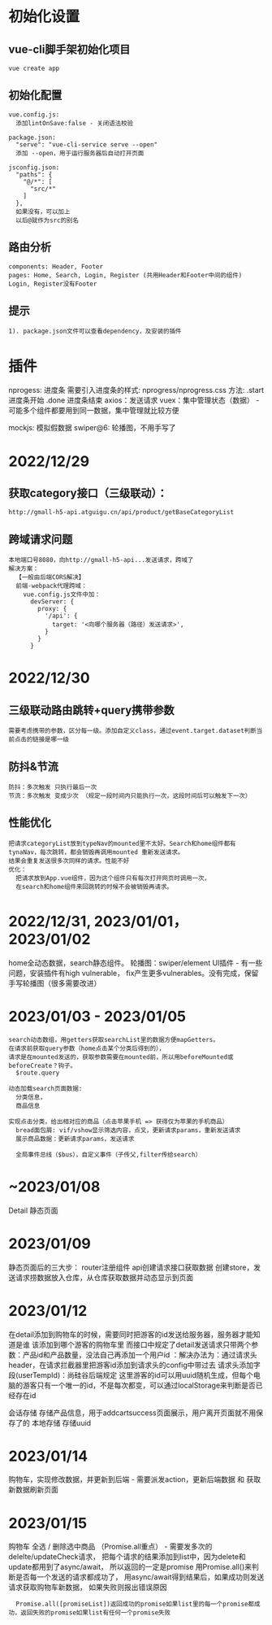 # 初始化设置
  ## vue-cli脚手架初始化项目
    vue create app

  ## 初始化配置
    vue.config.js:
      添加lintOnSave:false - 关闭语法校验
    
    package.json:
      "serve": "vue-cli-service serve --open"
      添加 --open，用于运行服务器后自动打开页面

    jsconfig.json:
      "paths": {
        "@/*": [
          "src/*"
        ]
      },
      如果没有，可以加上
      以后@就作为src的别名

  ## 路由分析
    components: Header, Footer
    pages: Home, Search, Login, Register (共用Header和Footer中间的组件)
    Login, Register没有Footer

  ## 提示
    1). package.json文件可以查看dependency，及安装的插件

# 插件
  nprogess: 进度条
    需要引入进度条的样式: nprogress/nprogress.css
    方法:
      .start 进度条开始
      .done 进度条结束
  axios：发送请求
  vuex：集中管理状态（数据） - 可能多个组件都要用到同一数据，集中管理就比较方便
  
  mockjs: 模拟假数据
  swiper@6: 轮播图，不用手写了
# 2022/12/29
  ## 获取category接口（三级联动）：
    http://gmall-h5-api.atguigu.cn/api/product/getBaseCategoryList
  ## 跨域请求问题
    本地端口号8080，向http://gmall-h5-api...发送请求，跨域了
    解决方案：
      【一般由后端CORS解决】
      前端-webpack代理跨域：
        vue.config.js文件中加：
          devServer: {
            proxy: {
              '/api': {
                target: '<向哪个服务器（路径）发送请求>',
              }
            }
          }

# 2022/12/30
  ## 三级联动路由跳转+query携带参数
    需要考虑携带的参数，区分每一级。添加自定义class，通过event.target.dataset判断当前点击的链接是哪一级
  ## 防抖&节流  
    防抖：多次触发 只执行最后一次
    节流：多次触发 变成少次 （规定一段时间内只能执行一次，这段时间后可以触发下一次）

  ## 性能优化
    把请求categoryList放到typeNav的mounted里不太好。Search和home组件都有tynaNav，每次跳转，都会销毁再调用mounted 重新发送请求。
    结果会重复发送很多次同样的请求。性能不好
    优化：
      把请求放到App.vue组件，因为这个组件只有每次打开网页时调用一次，
      在search和home组件来回跳转的时候不会被销毁再请求。

# 2022/12/31, 2023/01/01，2023/01/02
  home全动态数据，search静态组件。
  轮播图：swiper/element UI插件 
    - 有一些问题，安装插件有high vulnerable，
    fix产生更多vulnerables。没有完成，保留手写轮播图（很多需要改进）

# 2023/01/03 - 2023/01/05
    search动态数组，用getters获取searchList里的数据方便mapGetters。
    在请求前获取query参数（home点击某个分类后得到的），
    请求是在mounted发送的，获取参数需要在mounted前，所以用beforeMounted或beforeCreate？钩子。
      $route.query
    
    动态加载search页面数据:
      分类信息，
      商品信息
    
    实现点击分类，给出相对应的商品（点击苹果手机 => 获得仅为苹果的手机商品）
      bread面包屑: vif/vshow显示筛选内容，点叉，更新请求params，重新发送请求
      展示商品数据：更新请求params，发送请求
      
      全局事件总线（$bus），自定义事件（子传父,filter传给search）
        
# ~2023/01/08
  Detail 静态页面

# 2023/01/09
  静态页面后的三大步：
    router注册组件
    api创建请求接口获取数据
    创建store，发送请求捞数据放入仓库，从仓库获取数据并动态显示到页面

# 2023/01/12
  在detail添加到购物车的时候，需要同时把游客的id发送给服务器，服务器才能知道是谁 该添加到哪个游客的购物车里
  而接口中规定了detail发送请求只带两个参数：产品id和产品数量，没法自己再添加一个用户id
  ：解决办法为：通过请求头header，在请求拦截器里把游客id添加到请求头的config中带过去
  请求头添加字段(userTempId)：尚硅谷后端规定
  这里游客的id可以用uuid随机生成，但每个电脑的游客只有一个唯一的id，不是每次都变，可以通过localStorage来判断是否已经存在id

  会话存储 存储产品信息，用于addcartsuccess页面展示，用户离开页面就不用保存了的
  本地存储 存储uuid

# 2023/01/14
  购物车，实现修改数据，并更新到后端
    - 需要派发action，更新后端数据 和 获取新数据刷新页面

# 2023/01/15
  购物车 全选 / 删除选中商品 （Promise.all重点）
    - 需要发多次的delelte/updateCheck请求，
      把每个请求的结果添加到list中，因为delete和update都用到了async/await， 所以返回的一定是promise
      用Promise.all()来判断是否每一个发送的请求都成功了，
      用async/await得到结果后，如果成功则发送请求获取购物车新数据，
      如果失败则报出错误原因

      Promise.all([promiseList])返回成功的promise如果list里的每一个promise都成功，返回失败的promise如果list有任何一个promise失败
